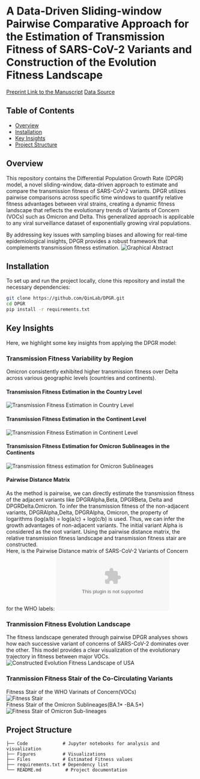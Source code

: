 
# A Data-Driven Sliding-window Pairwise Comparative Approach for the Estimation of Transmission Fitness of SARS-CoV-2 Variants and Construction of the Evolution Fitness Landscape
[Preprint Link to the Manuscript](https://www.medrxiv.org/content/10.1101/2024.07.23.24310886v1)
[Data Source](https://gisaid.org/)
## Table of Contents
- [Overview](#Overview)
- [Installation](#installation)
- [Key Insights](#key-insights)
- [Project Structure](#project-structure)
<!-- - [License](#license) -->
<!-- - [Usage](#usage) -->

## Overview
This repository contains the Differential Population Growth Rate (DPGR) model, a novel sliding-window, data-driven approach to estimate and compare the transmission fitness of SARS-CoV-2 variants. DPGR utilizes pairwise comparisons across specific time windows to quantify relative fitness advantages between viral strains, creating a dynamic fitness landscape that reflects the evolutionary trends of Variants of Concern (VOCs) such as Omicron and Delta. This generalized approach is appilcable to any viral surveillance dataset of exponentially growing viral populations.

By addressing key issues with sampling biases and allowing for real-time epidemiological insights, DPGR provides a robust framework that complements transmission fitness estimation.
![Graphical Abstract](Figures/Manuscript_figures_JPG_format/Main%20Figures/Graph_Abstract.jpeg)

## Installation
To set up and run the project locally, clone this repository and install the necessary dependencies:

```bash
git clone https://github.com/QinLab/DPGR.git
cd DPGR
pip install -r requirements.txt
```

## Key Insights

Here, we highlight some key insights from applying the DPGR model:

### Transmission Fitness Variability by Region
Omicron consistently exhibited higher transmission fitness over Delta across various geographic levels (countries and continents).

#### Transmission Fitness Estimation in the Country Level
![Transmission Fitness Estimation in Country Level](Figures/Manuscript_figures_JPG_format/Main%20Figures/Figure_1_omicron_vs_delta_countries_short.jpg)

#### Transmission Fitness Estimation in the Continent Level
![Transmission Fitness Estimation in Continent Level](Figures/Manuscript_figures_JPG_format/Main%20Figures/Figure_2_omicron_vs_delta_continents.jpg)

#### Transmission Fitness Estimation for Omicron Sublineages in the Continents
![Transmission fitness estimation for Omicron Sublineages](Figures/Manuscript_figures_JPG_format/Main%20Figures/Figure_3_omicron_sub_lineages_reg_plot_CONTINENT.jpg)

#### Pairwise Distance Matrix
As the method is pairwise, we can directly estimate the transmission fitness of the adjacent variants like DPGRAlpha,Beta, DPGRBeta, Delta and DPGRDelta.Omicron. To infer the transmission fitness of the non-adjacent variants, DPGRAlpha,Delta, DPGRAlpha, Omicron, the property of logarithms (log(a/b) = log(a/c) + log(c/b) is used. Thus, we can infer the growth advantages of non-adjacent variants. The initial variant Alpha is considered as the root variant. Using the pairwise distance matrix, the relative transmission fitness landscape and transmission fitness stair are  constructed.  
Here, is the Pairwise Distance matrix of SARS-CoV-2 Variants of Concern for the WHO labels:
![Pairwise Distance Matrix USA](Figures/distance_matrix_for_step_plot/USA_continent_combined_distance_matrix_for_who_labels.csv)

### Tranmission Fitness Evolution Landscape
The fitness landscape generated through pairwise DPGR analyses shows how each successive variant of concerns of SARS-CoV-2 dominates over the other. This model provides a clear visualization of the evolutionary trajectory in fitness between major VOCs.
![Constructed Evolution Fitness Landscape of USA](Figures/fitness_landscape_plots/USA_fitness_landscape_labeled.png)

### Tranmission Fitness Stair of the Co-Circulating Variants
Fitness Stair of the WHO Varinats of Concern(VOCs)  
![Fitness Stair](Figures/figures_for_step_plot/USA_variant_step_plot.png)  
Fitness Stair of the Omicron Sublineages(BA.1* -BA.5*)  
![Fitness Stair of Omicron Sub-lineages](Figures/figures_for_step_plot/North%20America_omicron_sublineage_step_plot.png)


<!-- ![Fitness Landscape](images/fitness_landscape.png)

### Noise and Sampling Bias Robustness
DPGR remains resilient to sampling biases. When Gaussian noise or synthetic sampling bias was introduced, the model continued to yield reliable estimates with a consistent linear trend, indicating its utility in real-world genomic surveillance settings with incomplete data.

![Noise and Bias Robustness](images/noise_bias_robustness.png) -->

## Project Structure
```
├── Code             # Jupyter notebooks for analysis and visualization
├── Figures          # Visualizations
├── Files            # Estimated Fitness values
├── requirements.txt # Dependency list
└── README.md         # Project documentation
```
